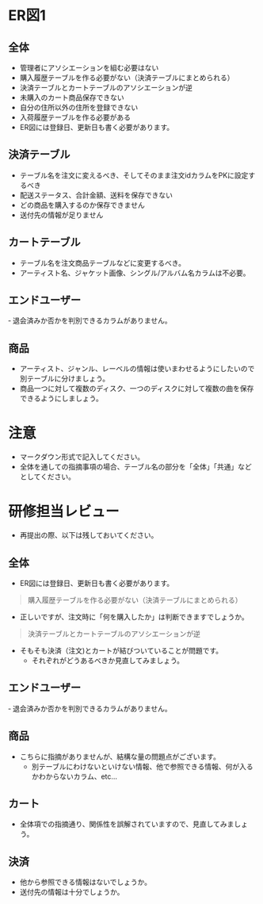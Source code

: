 # ER図1
## 全体
- 管理者にアソシエーションを組む必要はない
- 購入履歴テーブルを作る必要がない（決済テーブルにまとめられる）
- 決済テーブルとカートテーブルのアソシエーションが逆
- 未購入のカート商品保存できない
- 自分の住所以外の住所を登録できない
- 入荷履歴テーブルを作る必要がある
- ER図には登録日、更新日も書く必要があります。

## 決済テーブル
- テーブル名を注文に変えるべき、そしてそのまま注文idカラムをPKに設定するべき
- 配送ステータス、合計金額、送料を保存できない
- どの商品を購入するのか保存できません
- 送付先の情報が足りません

## カートテーブル
- テーブル名を注文商品テーブルなどに変更するべき。
- アーティスト名、ジャケット画像、シングル/アルバム名カラムは不必要。

## エンドユーザー
‐ 退会済みか否かを判別できるカラムがありません。

## 商品
- アーティスト、ジャンル、レーベルの情報は使いまわせるようにしたいので別テーブルに分けましょう。
- 商品一つに対して複数のディスク、一つのディスクに対して複数の曲を保存できるようにしましょう。

# 注意
* マークダウン形式で記入してください。
* 全体を通しての指摘事項の場合、テーブル名の部分を「全体」「共通」などとしてください。



# 研修担当レビュー
- 再提出の際、以下は残しておいてください。

## 全体
- ER図には登録日、更新日も書く必要があります。
> 購入履歴テーブルを作る必要がない（決済テーブルにまとめられる）
- 正しいですが、注文時に「何を購入したか」は判断できますでしょうか。
> 決済テーブルとカートテーブルのアソシエーションが逆
- そもそも決済（注文)とカートが結びついていることが問題です。
  - それぞれがどうあるべきか見直してみましょう。

## エンドユーザー
‐ 退会済みか否かを判別できるカラムがありません。

## 商品
- こちらに指摘がありませんが、結構な量の問題点がございます。
  - 別テーブルにわけないといけない情報、他で参照できる情報、何が入るかわからないカラム、etc...

## カート
- 全体項での指摘通り、関係性を誤解されていますので、見直してみましょう。

## 決済
- 他から参照できる情報はないでしょうか。
- 送付先の情報は十分でしょうか。
